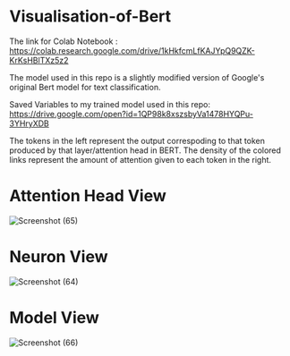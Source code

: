 # Visualisation-of-Bert
The link for Colab Notebook :
https://colab.research.google.com/drive/1kHkfcmLfKAJYpQ9QZK-KrKsHBlTXz5z2

The model used in this repo is a slightly modified version of Google's original Bert model for text classification.

Saved Variables to my trained model used in this repo:
https://drive.google.com/open?id=1QP98k8xszsbyVa1478HYQPu-3YHryXDB

The tokens in the left represent the output correspoding to that token produced by that layer/attention head in BERT. The density of the colored links represent the amount of attention given to each token in the right.

# Attention Head View 
![Screenshot (65)](https://user-images.githubusercontent.com/39255758/62938960-c1554300-bded-11e9-9cdc-03732b01ce63.png)

# Neuron View 
![Screenshot (64)](https://user-images.githubusercontent.com/39255758/62938989-d16d2280-bded-11e9-8f95-76241be731b5.png)

# Model View 
![Screenshot (66)](https://user-images.githubusercontent.com/39255758/62939002-db8f2100-bded-11e9-968c-bf7759d226af.png)
